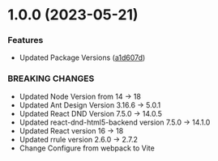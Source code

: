 # 1.0.0 (2023-05-21)


### Features

* Updated Package Versions ([a1d607d](https://github.com/ansulagrawal/react-big-schedule/commit/a1d607da8ea9f9bf3f886264cdeee61ed1d6b9fa))

### BREAKING CHANGES

* Updated Node Version from 14 -> 18
* Updated Ant Design Version 3.16.6 -> 5.0.1
* Updated React DND Version 7.5.0 -> 14.0.5
* Updated react-dnd-html5-backend version 7.5.0 -> 14.1.0
* Updated React version 16 -> 18
* Updated rrule version 2.6.0 -> 2.7.2
* Change Configure from webpack to Vite

